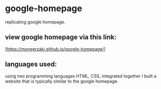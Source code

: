 # google-homepage
replicating google homepage.

## view google homepage via this link: 
[https://moneerzaki.github.io/google-homepage/] 

## languages used:
using two programming languages HTML, CSS, integrated together I built a website that is typically similar to the google homepage. 
